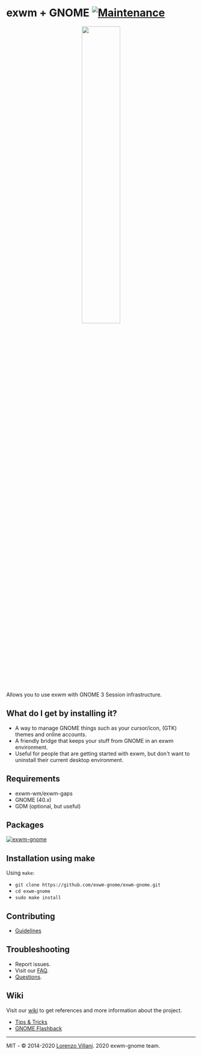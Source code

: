 # exwm + GNOME [![Maintenance](https://img.shields.io/maintenance/yes/2021.svg)]()

<p align="center">
  <img src="https://i.imgur.com/Ia1pJUK.png" width="45%" height="45%">
</p>

Allows you to use exwm with GNOME 3 Session infrastructure.

## What do I get by installing it?
- A way to manage GNOME things such as your cursor/icon, (GTK) themes and online accounts.
- A friendly bridge that keeps your stuff from GNOME in an exwm environment.
- Useful for people that are getting started with exwm, but don't want to uninstall their current desktop environment.

## Requirements
* exwm-wm/exwm-gaps
* GNOME (40.x)
* GDM (optional, but useful)

## Packages
[![exwm-gnome](https://img.shields.io/aur/version/exwm-gnome.svg?label=exwm-gnome)](https://aur.archlinux.org/packages/exwm-gnome/)

## Installation using make
Using `make`:
* `git clone https://github.com/exwm-gnome/exwm-gnome.git`
* `cd exwm-gnome`
* `sudo make install`

## Contributing
* [Guidelines](https://github.com/exwm-gnome/exwm-gnome/wiki/Contributing)

## Troubleshooting
* Report issues.
* Visit our [FAQ](https://github.com/exwm-gnome/exwm-gnome/issues?q=is%3Aissue+sort%3Aupdated-desc+is%3Aclosed+label%3AFAQ).
* [Questions](https://github.com/exwm-gnome/exwm-gnome/labels/question).

## Wiki
Visit our [wiki](https://github.com/exwm-gnome/exwm-gnome/wiki) to get references and more information about the project.
* [Tips & Tricks](https://github.com/exwm-gnome/exwm-gnome/wiki/Tips-&-Tricks)
* [GNOME Flashback](https://github.com/exwm-gnome/exwm-gnome/wiki/Tips-&-Tricks#gnome-flashback)

---
MIT - © 2014-2020 [Lorenzo Villani](https://github.com/lvillani). 2020 exwm-gnome team.

